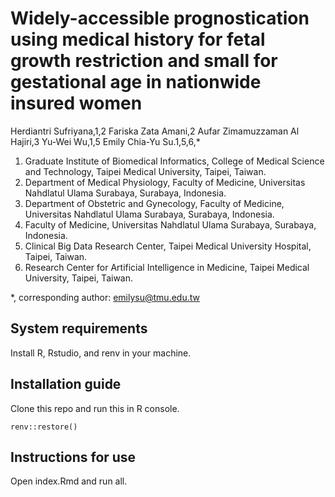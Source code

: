 # Widely-accessible prognostication using medical history for fetal growth restriction and small for gestational age in nationwide insured women

Herdiantri Sufriyana,1,2 Fariska Zata Amani,2 Aufar Zimamuzzaman Al Hajiri,3 Yu-Wei Wu,1,5 Emily Chia-Yu Su.1,5,6,*

1. Graduate Institute of Biomedical Informatics, College of Medical Science and Technology, Taipei Medical University, Taipei, Taiwan.
2. Department of Medical Physiology, Faculty of Medicine, Universitas Nahdlatul Ulama Surabaya, Surabaya, Indonesia.
3. Department of Obstetric and Gynecology, Faculty of Medicine, Universitas Nahdlatul Ulama Surabaya, Surabaya, Indonesia.
4. Faculty of Medicine, Universitas Nahdlatul Ulama Surabaya, Surabaya, Indonesia.
5. Clinical Big Data Research Center, Taipei Medical University Hospital, Taipei, Taiwan.
6. Research Center for Artificial Intelligence in Medicine, Taipei Medical University, Taipei, Taiwan.

*, corresponding author: emilysu@tmu.edu.tw

## System requirements

Install R, Rstudio, and renv in your machine.

## Installation guide

Clone this repo and run this in R console.

```{r}
renv::restore()
```

## Instructions for use

Open index.Rmd and run all.







